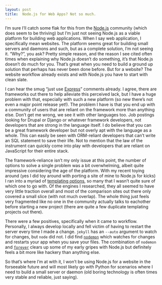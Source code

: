```yaml
---
layout: post
title:  Node.js for Web Apps? Not so much.
---
```


I’m sure I’ll catch some flak for this from the [Node.js](http://nodejs.org/) community (which does seem to be thriving) but I’m just not seeing Node.js as a viable platform for building web applications. When I say web application, I specifically mean websites. The platform seems great for building small servers and daemons and such, but as a complete solution, I’m not seeing it. “Why?”, you ask? Pretty simple reason, and the reason I see cited often times when explaining why Node.js doesn’t do something, it’s that Node.js doesn’t do much for you. That’s great when you need to build a ground up solution that perhaps has never been done before. But for a website? The website workflow already exists and with Node.js you have to start with clean slate.

I can hear the smug “just use [Express](http://expressjs.com/)” comments already. I agree, there are frameworks out there to help alleviate this perceived lack, but I have a huge problem with that, especially with such a new platform (so new there’s not even a major point release yet!). The problem I have is that you end up with a community of users that are reliant on the framework more than anything else. Don’t get me wrong, we see it with other languages too. Job postings looking for Drupal or Django or whatever framework developers, not developers that are strong in the language itself. I do believe that you can be a great framework developer but not overly apt with the language as a whole. This can easily be seen with ORM-reliant developers that can’t write an SQL statement to save their life. Not to mention that the law of the instrument can quickly come into play with developers that are reliant on JavaScript for their entire stack.

The framework-reliance isn’t my only issue at this point, the number of options to solve a single problem was a bit overwhelming, albeit quite impressive considering the age of the platform. With my recent toying around (yes I did toy around with porting a site of mine to Node.js for kicks) I ran into a myriad of [templating options](https://github.com/joyent/node/wiki/modules#wiki-templating), so many that I wasn’t quite sure of which one to go with. Of the engines I researched, they all seemed to have very little traction overall and most of the comparison sites out there only covered a small slice (with not much overlap). The whole thing just feels very fragmented like no one in the community actually talks to eachother before starting a new project (there are quite a few duplicate templating projects out there).

There were a few positives, specifically when it came to workflow. Personally, I always develop locally and fell victim of having to restart the server every time I made a change. `jekyll` has an `--auto` argument to watch for changes, but `node` did not. I did find [`nodemon`](https://github.com/remy/nodemon) which watches for changes and restarts your app when you save your files. The combination of `nodemon` and [`forever`](https://github.com/nodejitsu/forever) clears up some of my early gripes with Node.js but definitely feels a bit more like hackery than anything else.

So that’s where I’m at with it, I won’t be using Node.js for a website in the forseeable future and will most likely go with Python for scenarios where I need to build a small server or daemon (old boring technology is often times very stable and reliable, just saying).
